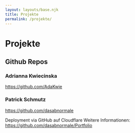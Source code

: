 ```yaml
---
layout: layouts/base.njk
title: Projekte
permalink: /projekte/
---
```


# Projekte

## Github Repos
### Adrianna Kwiecinska
https://github.com/AdaKwie
### Patrick Schmutz
https://github.com/dasabnormale

Deployment via GitHub auf Cloudflare
Weitere Informationen:
https://github.com/dasabnormale/Portfolio